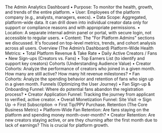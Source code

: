 The Admin Analytics Dashboard
• Purpose: To monitor the health, growth, and trends of the entire platform.
• User: Employees of the platform company (e.g., analysts, managers, execs).
• Data Scope: Aggregated, platform-wide data. It can drill down into individual
creator data only for support or compliance reasons and with appropriate
permissions.
• Location: A separate internal admin panel or portal, with secure login, not
accessible to regular users.
• Content: The "For Platform Admins" sections we discussed. It's focused on top-level
metrics, trends, and cohort analysis across all users.
Overview (The Admin’s Dashboard)
Platform-Wide Health Metrics:
• Total Platform Revenue & Take Rate
• Daily Active Creators / Fans
• New Sign-ups (Creators vs. Fans)
• Top Earners List (to identify and support key creators)
Cohorts (Understanding Audience Value)
• Creator Cohorts: Analyze the performance of creators who joined in a given month.
How many are still active? How many hit revenue milestones?
• Fan Cohorts: Analyze the spending behavior and retention of fans who sign up in a
given month.
Funnels (Optimizing the User Journey)
• Fan Sign-up & Onboarding Funnel: Where do potential fans abandon the
registration process?
• Creator Application Funnel: Tracking the journey from applicant to verified, active
creator.
• Overall Monetization Funnel: Site Visit -> Sign Up -> First Subscription -> First
Tip/PPV Purchase.
Retention (The Core Business Metric)
• Platform-Wide Fan Retention: Are fans staying on the platform and spending
money month-over-month?
• Creator Retention: Are new creators staying active, or are they churning after the
first month due to lack of earnings? This is crucial for platform growth.